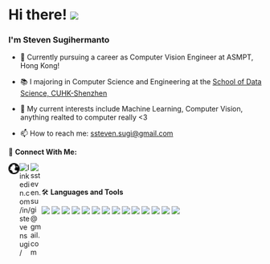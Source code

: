 <h1 align="left">Hi there! <img src="https://media.giphy.com/media/hvRJCLFzcasrR4ia7z/giphy.gif" width="40px"></h1>
<h3 align="left">I'm Steven Sugihermanto</h3>

- 💪 Currently pursuing a career as Computer Vision Engineer at ASMPT, Hong Kong!

- 📚 I majoring in Computer Science and Engineering at the [School of Data Science, CUHK-Shenzhen](https://sds.cuhk.edu.cn/en)

- 💬 My current interests include Machine Learning, Computer Vision, anything realted to computer really <3

- 📫 How to reach me: ssteven.sugi@gmail.com


🔗 **Connect With Me:**

[<img align="left" alt="sugsky.github.io" width="22px" src="https://raw.githubusercontent.com/iconic/open-iconic/master/svg/globe.svg" />][Website]
[<img align="left" alt="linkedin.com/in/stevensugi/" width="22px" src="https://cdn.jsdelivr.net/npm/simple-icons@v3/icons/linkedin.svg" />][LinkedIn]
[<img align="left" alt="ssteven.sugi@gmail.com" width="22px" src="http://simpleicons.org/icons/microsoftoutlook.svg" />][Email]


<br />
<br />

🛠️ **Languages and Tools**

![](https://img.shields.io/badge/Code-Python-informational?style=flat&logo=python&logoColor=white&color=3776AB)
![](https://img.shields.io/badge/Code-C++-informational?style=flat&logo=python&logoColor=white&color=3776AB)
![](https://img.shields.io/badge/Code-NumPy-informational?style=flat&logo=numpy&logoColor=white&color=013243)
![](https://img.shields.io/badge/Code-SciPy-informational?style=flat&logo=scipy&logoColor=white&color=8CAAE6)
![](https://img.shields.io/badge/Code-Pandas-informational?style=flat&logo=pandas&logoColor=white&color=150458)
![](https://img.shields.io/badge/Code-ScikitLearn-informational?style=flat&logo=scikit-learn&logoColor=white&color=F7931E)
![](https://img.shields.io/badge/Code-VSCode-informational?style=flat&logo=visual-studio-code&logoColor=white&color=0078d7)
![](https://img.shields.io/badge/Code-RStudio-informational?style=flat&logo=rstudio&logoColor=white&color=75AADB)
![](https://img.shields.io/badge/Code-Jupyter-informational?style=flat&logo=jupyter&logoColor=white&color=F37626)
![](https://img.shields.io/badge/OS-Windows-informational?style=flat&logo=windows&logoColor=white&color=0078D6)
![](https://img.shields.io/badge/OS-Linux-informational?style=flat&logo=linux&logoColor=white&color=FCC624)
![](https://img.shields.io/badge/GitHub-informational?style=flat&logo=github&logoColor=white&color=181717)
![](https://img.shields.io/badge/HTML5-E34F26?style=for-the-badge&logo=html5&logoColor=white)
![](https://img.shields.io/badge/CSS3-1572B6?style=for-the-badge&logo=css3&logoColor=white)

[Website]: https://sugsky.github.io
[LinkedIn]: https://www.linkedin.com/in/stevensugi/
[Email]: mailto:ssteven.sugi@gmail.com
